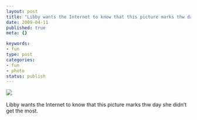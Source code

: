 ```yaml
--- 
layout: post
title: "Libby wants the Internet to know that this picture marks thw day she didn\xE2\x80\x99t get the most."
date: 2009-04-11
published: true
meta: {}

keywords: 
- fun
type: post
categories: 
- fun
- photo
status: publish
---
```

![](http://media.eick.us/2011/05/4Lbi8pbnEm6c1wmhfsUC1Xr9o1_5001.jpg)<br /><br />Libby wants the Internet to know that this picture marks thw day she didn&#8217;t get the most.

